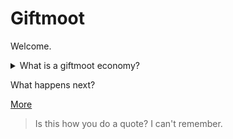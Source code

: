 # Giftmoot

Welcome.

<details>
<summary>What is a giftmoot economy?</summary>
A giftmoot economy is an economic system based on the primary activity of non-reciprocal gifting resources rather than exchanging resources. This non-reciprocal gifting is coordinated by a network of voluntary, private democratic associations called giftmoots.

Gifts are voluntary, [one-way, non-reciprocal transfer of resources](index.md), where one party gives another party a gift with no obligation or expectation to provide something in return. This differs from an exchange where a transfer of resources creates an obligation to provide something of somewhat equivalent value in return.

</details>

What happens next?

[More](otherpage.md)

> Is this how you do a quote?  I can't remember.